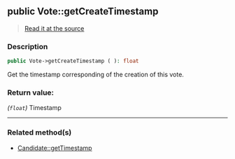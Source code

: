 ## public Vote::getCreateTimestamp

> [Read it at the source](https://github.com/julien-boudry/Condorcet/blob/master/src/Vote.php#L256)

### Description    

```php
public Vote->getCreateTimestamp ( ): float
```

Get the timestamp corresponding of the creation of this vote.
    

### Return value:   

*(`float`)* Timestamp


---------------------------------------

### Related method(s)      

* [Candidate::getTimestamp](/Docs/ApiReferences/Candidate%20Class/public%20Candidate--getTimestamp.md)    
